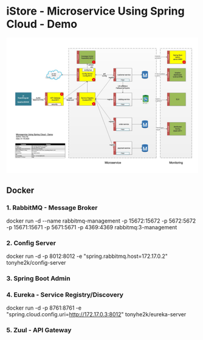 # iStore - Microservice Using Spring Cloud - Demo 

![alt text](Microservice-Architecture.jpg "Architecture Diagram")

## Docker

### 1. RabbitMQ - Message Broker
docker run -d --name rabbitmq-management -p 15672:15672 -p 5672:5672 -p 15671:15671 -p 5671:5671 -p 4369:4369 rabbitmq:3-management

### 2. Config Server 
docker run -d -p 8012:8012 -e "spring.rabbitmq.host=172.17.0.2" tonyhe2k/config-server

### 3. Spring Boot Admin

### 4. Eureka - Service Registry/Discovery
docker run -d -p 8761:8761 -e "spring.cloud.config.uri=http://172.17.0.3:8012" tonyhe2k/eureka-server

### 5. Zuul - API Gateway

